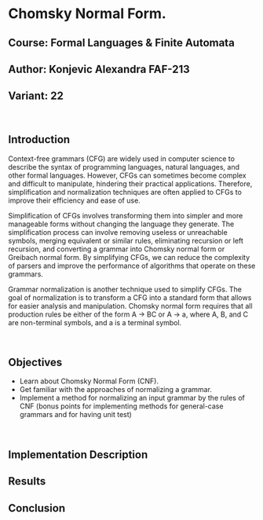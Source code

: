 # Chomsky Normal Form.

## Course: Formal Languages & Finite Automata

## Author: Konjevic Alexandra FAF-213

## Variant: 22

<br>

## Introduction

Context-free grammars (CFG) are widely used in computer science to describe the syntax of programming languages, natural languages, and other formal languages. However, CFGs can sometimes become complex and difficult to manipulate, hindering their practical applications. Therefore, simplification and normalization techniques are often applied to CFGs to improve their efficiency and ease of use.

Simplification of CFGs involves transforming them into simpler and more manageable forms without changing the language they generate. The simplification process can involve removing useless or unreachable symbols, merging equivalent or similar rules, eliminating recursion or left recursion, and converting a grammar into Chomsky normal form or Greibach normal form. By simplifying CFGs, we can reduce the complexity of parsers and improve the performance of algorithms that operate on these grammars.

Grammar normalization is another technique used to simplify CFGs. The goal of normalization is to transform a CFG into a standard form that allows for easier analysis and manipulation. Chomsky normal form requires that all production rules be either of the form A → BC or A → a, where A, B, and C are non-terminal symbols, and a is a terminal symbol.

<br>

## Objectives

- Learn about Chomsky Normal Form (CNF).
- Get familiar with the approaches of normalizing a grammar.
- Implement a method for normalizing an input grammar by the rules of CNF (bonus points for implementing methods for general-case grammars and for having unit test)

<br>

## Implementation Description

## Results

## Conclusion
